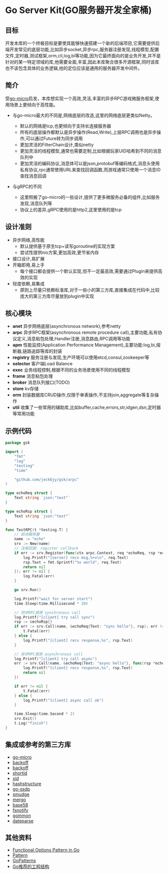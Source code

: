 # Go Server Kit(GO服务器开发全家桶)

## 目标

开发本库的一个终极目标是要使其能够快速搭建一个新的后端项目,它需要提供后端开发常见的底层功能,比如异步socket,异步rpc,服务器注册发现,线程模型,配置文件,定时器,测试框架,orm,cli,log,bi等功能,因为它最终面向的是业务开发,并不是针对的某一特定领域的库,他需要全面,丰富,因此本库聚合很多开源框架,同时该库也不该包含具体的业务逻辑,他的定位应该是通用的服务器开发中间件。

## 简介

受[go-micro](https://github.com/micro/go-micro)启发，本库想实现一个高效,灵活,丰富的异步RPC游戏微服务框架,使用场景上更倾向于高性能。

- 与go-micro最大的不同是,网络底层的改造,这里的网络底层更类似Netty。
  - 默认的网络是tcp,也更倾向于支持长连接服务器
  - 所有的底层操作都默认是异步操作(Read,Write),上层RPC调用也是异步操作,可以通过Future转为同步调用
  - 更加灵活的FilterChain设计,类似netty
  - 更加灵活的线程模型,通常也需要定制,比如根据玩家UID哈希到不同的消息队列中
  - 更加灵活的编码协议,消息体可以是json,protobuf等编码格式,消息头使用私有协议,rpc通常使用URL来查找回调函数,而游戏通常只使用一个消息ID查找消息回调

- 与gRPC的不同
  - 这里照搬了go-micro的一些设计,提供了更多微服务必备的组件,比如服务发现,消息队列等
  - 协议上的差异,gRPC使用的是http2,这里使用的是tcp

## 设计准则

- 异步网络,高性能
  - 默认提供基于原生tcp+读写goroutine的实现方案
  - 尝试性提供nio方案,更加高效,更节省内存
- 接口设计,易扩展
- 开箱即用,易上手
  - 每个接口都会提供一个默认实现,但不一定最高效,需要通过Plugin来提供高效的实现
- 轻度依赖,易集成
  - 原则上尽量只依赖标准库,对于一些小的第三方库,直接集成在代码中,比较庞大的第三方库尽量放到plugin中实现

## 核心模块

- **anet** 异步网络底层(asynchronous network),参考netty
- **arpc** 异步RPC框架(asynchronous remote procedure call),主要功能,私有协议定义,消息粘包处理,Handler注册,消息路由,RPC调用等功能
- **apm**  性能监控(Application Performance Management),主要功能:log,bi,熔断器,链路追踪等库的封装
- **registry** 服务注册与发现,生产环境可以使用etcd,consul,zookeeper等
- **selector** 客户端Load Balance
- **exec** 业务线程控制,根据不同的业务场景使用不同的线程模型
- **frame** 消息粘包处理
- **broker** 消息队列接口(TODO)
- **store** kv存储
- **orm** 封装数据库CRUD操作,仅限于单表操作,不支持join,aggregate等复杂操作
- **util** 收集了一些常用的辅助库,比如buffer,cache,errors,str,idgen,dsn,定时器等常用功能

## 示例代码

```go
package gsk

import (
	"fmt"
	"log"
	"testing"
	"time"

	"github.com/jeckbjy/gsk/arpc"
)

type echoReq struct {
	Text string `json:"text"`
}

type echoRsp struct {
	Text string `json:"text"`
}

func TestRPC(t *testing.T) {
	// 启动服务器
	name := "echo"
	srv := New(name)
	// 注册回调: register callback
	if err := srv.Register(func(ctx arpc.Context, req *echoReq, rsp *echoRsp) error {
		log.Printf("[server] recv msg,%+v\n", req.Text)
		rsp.Text = fmt.Sprintf("%s world", req.Text)
		return nil
	}); err != nil {
		log.Fatal(err)
	}

	go srv.Run()

	log.Printf("wait for server start")
	time.Sleep(time.Millisecond * 20)

	// 同步RPC调用 synchronous call
	log.Printf("[client] try call sync")
	rsp := &echoRsp{}
	if err := srv.Call(name, &echoReq{Text: "sync hello"}, rsp); err != nil {
		t.Fatal(err)
	} else {
		log.Printf("[client] recv response,%s", rsp.Text)
	}

	// 异步RPC调用 asynchronous call
	log.Printf("[client] try call async")
	err := srv.Call(name, &echoReq{Text: "async hello"}, func(rsp *echoRsp) error {
		log.Printf("[client] recv response,%s", rsp.Text)
		return nil
	})

	if err != nil {
		t.Fatal(err)
	} else {
		log.Printf("[client] async call ok")
	}

	time.Sleep(time.Second * 2)
	srv.Exit()
	t.Log("finish")
}

```

## 集成或参考的第三方库

- [go-micro](https://github.com/micro/go-micro)
- [backoff](https://github.com/cenkalti/backoff)
- [backoff](https://github.com/rfyiamcool/backoff)
- [shortid](https://github.com/teris-io/shortid)
- [xid](https://github.com/rs/xid)
- [hashstructure](https://github.com/mitchellh/hashstructure)
- [go-ssdp](https://github.com/koron/go-ssdp)
- [smudge](https://github.com/clockworksoul/smudge)
- [mergo](https://github.com/imdario/mergo)
- [base58](https://github.com/mr-tron/base58)
- [fsnotify](https://github.com/fsnotify/fsnotify)
- [gommon](https://github.com/labstack/gommon)
- [dateparse](https://github.com/araddon/dateparse)

## 其他资料

- [Functional Options Pattern in Go](https://halls-of-valhalla.org/beta/articles/functional-options-pattern-in-go,54/)
- [Pattern](https://www.jianshu.com/p/5a3a09894bb5)
- [GoPatterns](https://books.studygolang.com/go-patterns/)
- [Go推荐的工程结构](https://github.com/golang-standards/project-layout)